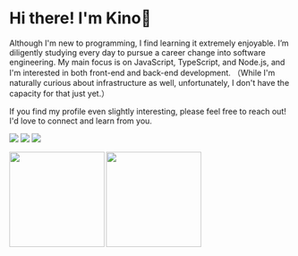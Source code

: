 # Hi there! I'm Kino🐾

Although I'm new to programming, I find learning it extremely enjoyable.
I’m diligently studying every day to pursue a career change into software engineering. My main focus is on JavaScript, TypeScript, and Node.js, and I'm interested in both front-end and back-end development. （While I'm naturally curious about infrastructure as well, unfortunately, I don't have the capacity for that just yet.）

If you find my profile even slightly interesting, please feel free to reach out! I'd love to connect and learn from you.

![](https://komarev.com/ghpvc/?username=narutiga&color=ff69b4)
![](https://img.shields.io/badge/Zenn-17Likes-lightgrey?style=flat&logo=Zenn)
![](https://img.shields.io/badge/Twitter-81-lightgrey?style=flat&logo=Twitter)

<a href="https://github.com/narutiga">
  <img align="left" height="170px" src="https://github-readme-stats.vercel.app/api?username=narutiga&count_private=true&show_icons=true&theme=dracula" />
</a>
<a href="https://github.com/narutiga">
  <img align="left" height="170px" src="https://github-readme-stats.vercel.app/api/top-langs/?username=narutiga&layout=compact&theme=dracula" />
</a>

